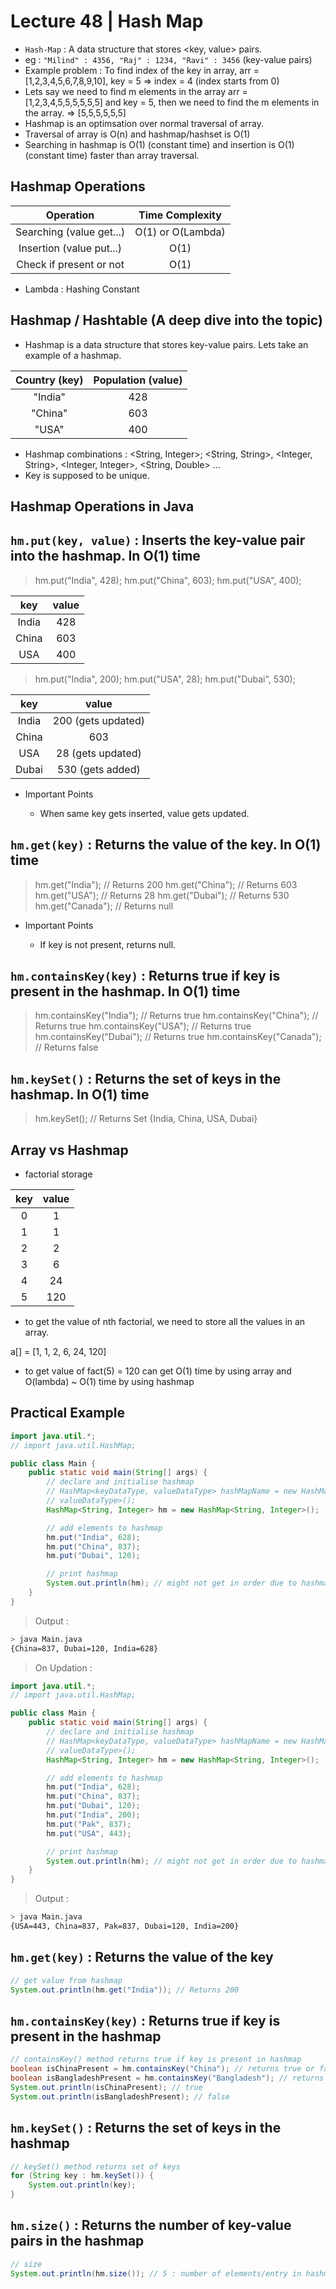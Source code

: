 # Lecture 48 | Hash Map

- `Hash-Map` : A data structure that stores <key, value> pairs.
- eg : `"Milind" : 4356, "Raj" : 1234, "Ravi" : 3456` (key-value pairs)
- Example problem : To find index of the key in array, arr = [1,2,3,4,5,6,7,8,9,10], key = 5 => index = 4 (index starts from 0)
- Lets say we need to find m elements in the array arr = [1,2,3,4,5,5,5,5,5,5] and key = 5, then we need to find the m elements in the array. => [5,5,5,5,5,5]
- Hashmap is an optimsation over normal traversal of array.
- Traversal of array is O(n) and hashmap/hashset is O(1)
- Searching in hashmap is O(1) (constant time) and insertion is O(1) (constant time) faster than array traversal.

## Hashmap Operations

|        Operation         |  Time Complexity  |
| :----------------------: | :---------------: |
| Searching (value get...) | O(1) or O(Lambda) |
| Insertion (value put...) |       O(1)        |
| Check if present or not  |       O(1)        |

- Lambda : Hashing Constant

## Hashmap / Hashtable (A deep dive into the topic)

- Hashmap is a data structure that stores key-value pairs. Lets take an example of a hashmap.

| Country (key) | Population (value) |
| :-----------: | :----------------: |
|    "India"    |        428         |
|    "China"    |        603         |
|     "USA"     |        400         |

- Hashmap combinations : <String, Integer>; <String, String>, <Integer, String>, <Integer, Integer>, <String, Double> ...
- Key is supposed to be unique.

## Hashmap Operations in Java

## `hm.put(key, value)` : Inserts the key-value pair into the hashmap. In O(1) time

> hm.put("India", 428);
> hm.put("China", 603);
> hm.put("USA", 400);

|  key  | value |
| :---: | :---: |
| India |  428  |
| China |  603  |
|  USA  |  400  |

> hm.put("India", 200);
> hm.put("USA", 28);
> hm.put("Dubai", 530);

|  key  |       value        |
| :---: | :----------------: |
| India | 200 (gets updated) |
| China |        603         |
|  USA  | 28 (gets updated)  |
| Dubai |  530 (gets added)  |

- Important Points

  - When same key gets inserted, value gets updated.

## `hm.get(key)` : Returns the value of the key. In O(1) time

> hm.get("India"); // Returns 200
> hm.get("China"); // Returns 603
> hm.get("USA"); // Returns 28
> hm.get("Dubai"); // Returns 530
> hm.get("Canada"); // Returns null

- Important Points

  - If key is not present, returns null.

## `hm.containsKey(key)` : Returns true if key is present in the hashmap. In O(1) time

> hm.containsKey("India"); // Returns true
> hm.containsKey("China"); // Returns true
> hm.containsKey("USA"); // Returns true
> hm.containsKey("Dubai"); // Returns true
> hm.containsKey("Canada"); // Returns false

## `hm.keySet()` : Returns the set of keys in the hashmap. In O(1) time

> hm.keySet(); // Returns Set {India, China, USA, Dubai}

## Array vs Hashmap

- factorial storage

| key | value |
| :-: | :---: |
|  0  |   1   |
|  1  |   1   |
|  2  |   2   |
|  3  |   6   |
|  4  |  24   |
|  5  |  120  |

- to get the value of nth factorial, we need to store all the values in an array.

a[] = [1, 1, 2, 6, 24, 120]

- to get value of fact(5) = 120 can get O(1) time by using array and O(lambda) ~ O(1) time by using hashmap

## Practical Example

```java
import java.util.*;
// import java.util.HashMap;

public class Main {
    public static void main(String[] args) {
        // declare and initialise hashmap
        // HashMap<keyDataType, valueDataType> hashMapName = new HashMap<keyDataType,
        // valueDataType>();
        HashMap<String, Integer> hm = new HashMap<String, Integer>();

        // add elements to hashmap
        hm.put("India", 628);
        hm.put("China", 837);
        hm.put("Dubai", 120);

        // print hashmap
        System.out.println(hm); // might not get in order due to hashmap
    }
}
```

> Output :

```bash
> java Main.java
{China=837, Dubai=120, India=628}
```

> On Updation :

```java
import java.util.*;
// import java.util.HashMap;

public class Main {
    public static void main(String[] args) {
        // declare and initialise hashmap
        // HashMap<keyDataType, valueDataType> hashMapName = new HashMap<keyDataType,
        // valueDataType>();
        HashMap<String, Integer> hm = new HashMap<String, Integer>();

        // add elements to hashmap
        hm.put("India", 628);
        hm.put("China", 837);
        hm.put("Dubai", 120);
        hm.put("India", 200);
        hm.put("Pak", 837);
        hm.put("USA", 443);

        // print hashmap
        System.out.println(hm); // might not get in order due to hashmap
    }
}
```

> Output :

```bash
> java Main.java
{USA=443, China=837, Pak=837, Dubai=120, India=200}
```

## `hm.get(key)` : Returns the value of the key

```java
// get value from hashmap
System.out.println(hm.get("India")); // Returns 200
```

## `hm.containsKey(key)` : Returns true if key is present in the hashmap

```java
// containsKey() method returns true if key is present in hashmap
boolean isChinaPresent = hm.containsKey("China"); // returns true or false depending on key's presence
boolean isBangladeshPresent = hm.containsKey("Bangladesh"); // returns false
System.out.println(isChinaPresent); // true
System.out.println(isBangladeshPresent); // false
```

## `hm.keySet()` : Returns the set of keys in the hashmap

```java
// keySet() method returns set of keys
for (String key : hm.keySet()) {
    System.out.println(key);
}
```

## `hm.size()` : Returns the number of key-value pairs in the hashmap

```java
// size
System.out.println(hm.size()); // 5 : number of elements/entry in hashmap
```

